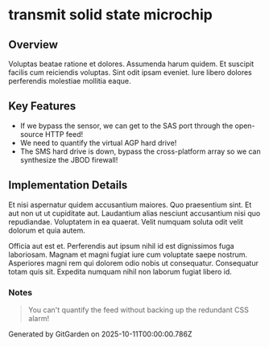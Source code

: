 # transmit solid state microchip

## Overview
Voluptas beatae ratione et dolores. Assumenda harum quidem. Et suscipit facilis cum reiciendis voluptas. Sint odit ipsam eveniet. Iure libero dolores perferendis molestiae mollitia eaque.

## Key Features
- If we bypass the sensor, we can get to the SAS port through the open-source HTTP feed!
- We need to quantify the virtual AGP hard drive!
- The SMS hard drive is down, bypass the cross-platform array so we can synthesize the JBOD firewall!

## Implementation Details
Et nisi aspernatur quidem accusantium maiores. Quo praesentium sint. Et aut non ut ut cupiditate aut. Laudantium alias nesciunt accusantium nisi quo repudiandae. Voluptatem in ea quaerat. Velit numquam soluta odit velit dolorum et quia autem.
 Officia aut est et. Perferendis aut ipsum nihil id est dignissimos fuga laboriosam. Magnam et magni fugiat iure cum voluptate saepe nostrum. Asperiores magni rem qui dolorem odio nobis ut consequatur. Consequatur totam quis sit. Expedita numquam nihil non laborum fugiat libero id.

### Notes
> You can't quantify the feed without backing up the redundant CSS alarm!

Generated by GitGarden on 2025-10-11T00:00:00.786Z